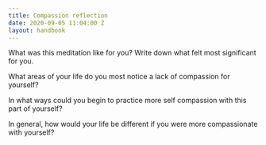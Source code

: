 ```yaml
---
title: Compassion reflection
date: 2020-09-05 11:04:00 Z
layout: handbook
---
```


What was this meditation like for you? Write down what felt most significant for you.





What areas of your life do you most notice a lack of compassion for yourself?





In what ways could you begin to practice more self compassion with this part of yourself?





In general, how would your life be different if you were more compassionate with yourself?
